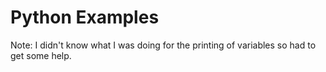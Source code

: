 # Python Examples
Note: I didn't know what I was doing for the printing of variables so had to get some help.